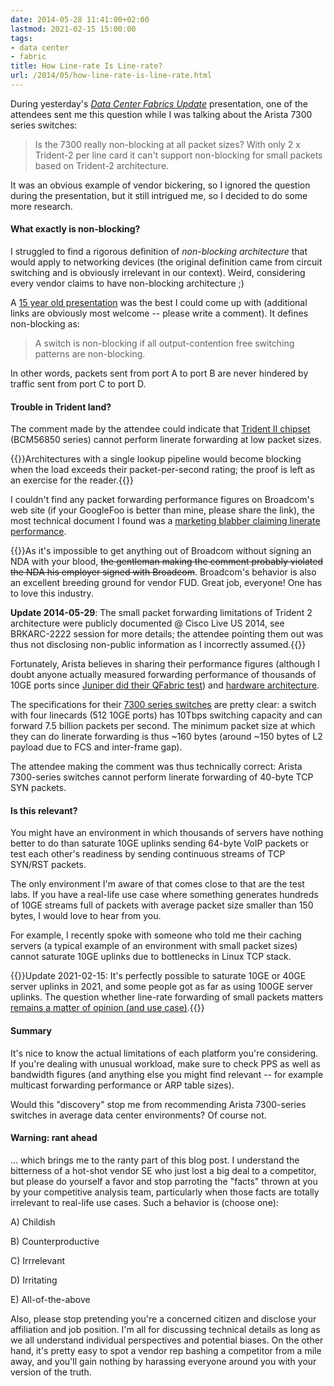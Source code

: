 ```yaml
---
date: 2014-05-28 11:41:00+02:00
lastmod: 2021-02-15 15:00:00 
tags:
- data center
- fabric
title: How Line-rate Is Line-rate?
url: /2014/05/how-line-rate-is-line-rate.html
---
```

During yesterday's [*Data Center Fabrics Update*](http://www.ipspace.net/Data_Center_Fabrics_Update) presentation, one of the attendees sent me this question while I was talking about the Arista 7300 series switches:

> Is the 7300 really non-blocking at all packet sizes? With only 2 x Trident-2 per line card it can\'t support non-blocking for small packets based on Trident-2 architecture.

It was an obvious example of vendor bickering, so I ignored the question during the presentation, but it still intrigued me, so I decided to do some more research.
<!--more-->
#### What exactly is non-blocking?

I struggled to find a rigorous definition of *non-blocking architecture* that would apply to networking devices (the original definition came from circuit switching and is obviously irrelevant in our context). Weird, considering every vendor claims to have non-blocking architecture ;)

A [15 year old presentation](http://lhcb-comp.web.cern.ch/lhcb-comp/daq/postscript/switchperf_june99.pdf) was the best I could come up with (additional links are obviously most welcome -- please write a comment). It defines non-blocking as:

> A switch is non-blocking if all output-contention free switching patterns are non-blocking.

In other words, packets sent from port A to port B are never hindered by traffic sent from port C to port D.

#### Trouble in Trident land?

The comment made by the attendee could indicate that [Trident II chipset](http://www.broadcom.com/products/Switching/Carrier-and-Service-Provider/BCM56850-Series) (BCM56850 series) cannot perform linerate forwarding at low packet sizes.

{{<note info>}}Architectures with a single lookup pipeline would become blocking when the load exceeds their packet-per-second rating; the proof is left as an exercise for the reader.{{</note>}}

I couldn't find any packet forwarding performance figures on Broadcom's web site (if your GoogleFoo is better than mine, please share the link), the most technical document I found was a [marketing blabber claiming linerate performance](http://www.broadcom.com/collateral/pb/56850-PB03-R.pdf).

{{<note>}}As it's impossible to get anything out of Broadcom without signing an NDA with your blood, ~~the gentleman making the comment probably violated the NDA his employer signed with Broadcom~~. Broadcom's behavior is also an excellent breeding ground for vendor FUD. Great job, everyone! One has to love this industry.

**Update 2014-05-29**: The small packet forwarding limitations of Trident 2 architecture were publicly documented @ Cisco Live US 2014, see BRKARC-2222 session for more details; the attendee pointing them out was thus not disclosing non-public information as I incorrectly assumed.{{</note>}}

Fortunately, Arista believes in sharing their performance figures (although I doubt anyone actually measured forwarding performance of thousands of 10GE ports since [Juniper did their QFabric test](http://www.spirent.com/About-Us/News_Room/Press-Releases/2012/2012_03_07_Juniper_QFabric)) and [hardware architecture](http://go.arista.com/l/12022/2013-11-05/jt883/12022/97342/Arista_7250X_7300_Multichip_Switch_Architecture.pdf).

The specifications for their [7300 series switches](http://www.arista.com/en/products/7300-series) are pretty clear: a switch with four linecards (512 10GE ports) has 10Tbps switching capacity and can forward 7.5 billion packets per second. The minimum packet size at which they can do linerate forwarding is thus \~160 bytes (around \~150 bytes of L2 payload due to FCS and inter-frame gap).

The attendee making the comment was thus technically correct: Arista 7300-series switches cannot perform linerate forwarding of 40-byte TCP SYN packets.

#### Is this relevant?

You might have an environment in which thousands of servers have nothing better to do than saturate 10GE uplinks sending 64-byte VoIP packets or test each other's readiness by sending continuous streams of TCP SYN/RST packets.

The only environment I'm aware of that comes close to that are the test labs. If you have a real-life use case where something generates hundreds of 10GE streams full of packets with average packet size smaller than 150 bytes, I would love to hear from you.

For example, I recently spoke with someone who told me their caching servers (a typical example of an environment with small packet sizes) cannot saturate 10GE uplinks due to bottlenecks in Linux TCP stack.

{{<note update>}}Update 2021-02-15: It's perfectly possible to saturate 10GE or 40GE server uplinks in 2021, and some people got as far as using 100GE server uplinks. The question whether line-rate forwarding of small packets matters [remains a matter of opinion (and use case)](/2021/02/importance-switching-small-packets.html).{{</note>}}

#### Summary

It's nice to know the actual limitations of each platform you're considering. If you're dealing with unusual workload, make sure to check PPS as well as bandwidth figures (and anything else you might find relevant -- for example multicast forwarding performance or ARP table sizes).

Would this "discovery" stop me from recommending Arista 7300-series switches in average data center environments? Of course not.

#### Warning: rant ahead

... which brings me to the ranty part of this blog post. I understand the bitterness of a hot-shot vendor SE who just lost a big deal to a competitor, but please do yourself a favor and stop parroting the "facts" thrown at you by your competitive analysis team, particularly when those facts are totally irrelevant to real-life use cases. Such a behavior is (choose one):

A\) Childish

B\) Counterproductive

C\) Irrrelevant

D\) Irritating

E\) All-of-the-above

Also, please stop pretending you're a concerned citizen and disclose your affiliation and job position. I'm all for discussing technical details as long as we all understand individual perspectives and potential biases. On the other hand, it's pretty easy to spot a vendor rep bashing a competitor from a mile away, and you'll gain nothing by harassing everyone around you with your version of the truth.
